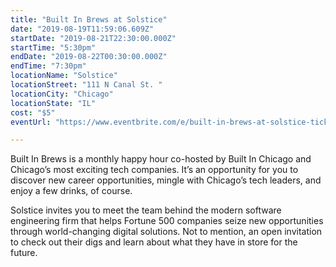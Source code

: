 ```yaml
---
title: "Built In Brews at Solstice"
date: "2019-08-19T11:59:06.609Z"
startDate: "2019-08-21T22:30:00.000Z"
startTime: "5:30pm"
endDate: "2019-08-22T00:30:00.000Z"
endTime: "7:30pm"
locationName: "Solstice"
locationStreet: "111 N Canal St. "
locationCity: "Chicago"
locationState: "IL"
cost: "$5"
eventUrl: "https://www.eventbrite.com/e/built-in-brews-at-solstice-tickets-65982837443"

---
```


Built In Brews is a monthly happy hour co-hosted by Built In Chicago and Chicago’s most exciting tech companies. It’s an opportunity for you to discover new career opportunities, mingle with Chicago’s tech leaders, and enjoy a few drinks, of course.

Solstice invites you to meet the team behind the modern software engineering firm that helps Fortune 500 companies seize new opportunities through world-changing digital solutions. Not to mention, an open invitation to check out their digs and learn about what they have in store for the future.


